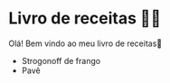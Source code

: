 # Livro de receitas :man_cook:

Olá! Bem vindo ao meu livro de receitas:cookie:

- Strogonoff de frango
- Pavê

